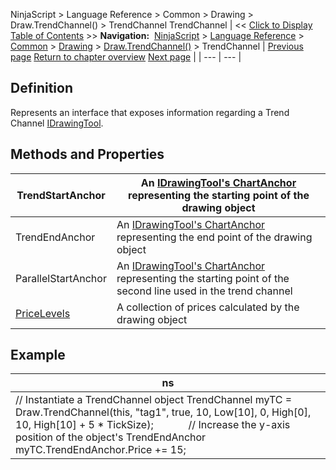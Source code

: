 ﻿
NinjaScript \> Language Reference \> Common \> Drawing \> Draw.TrendChannel() \> TrendChannel
TrendChannel
| \<\< [Click to Display Table of Contents](trendchannel.md) \>\> **Navigation:**     [NinjaScript](ninjascript-1.md) \> [Language Reference](language_reference_wip-1.md) \> [Common](common-1.md) \> [Drawing](drawing-1.md) \> [Draw.TrendChannel()](draw_trendchannel-1.md) \> TrendChannel | [Previous page](draw_trendchannel-1.md) [Return to chapter overview](draw_trendchannel-1.md) [Next page](draw_triangle-1.md) |
| --- | --- |
## Definition
Represents an interface that exposes information regarding a Trend Channel [IDrawingTool](idrawingtool-1.md).
 
## Methods and Properties
| TrendStartAnchor | An [IDrawingTool's ChartAnchor](idrawingtool-1.htm#chartanchor) representing the starting point of the drawing object |
| --- | --- |
| TrendEndAnchor | An [IDrawingTool's ChartAnchor](idrawingtool-1.htm#chartanchor) representing the end point of the drawing object |
| ParallelStartAnchor | An [IDrawingTool's ChartAnchor](idrawingtool-1.htm#chartanchor) representing the starting point of the second line used in the trend channel |
| [PriceLevels](pricelevels-1.md) | A collection of prices calculated by the drawing object |

## 
## 
## 
## Example
| ns |
| --- |
| // Instantiate a TrendChannel object TrendChannel myTC \= Draw.TrendChannel(this, "tag1", true, 10, Low\[10], 0, High\[0], 10, High\[10] \+ 5 \* TickSize);              // Increase the y\-axis position of the object's TrendEndAnchor myTC.TrendEndAnchor.Price \+\= 15; |
